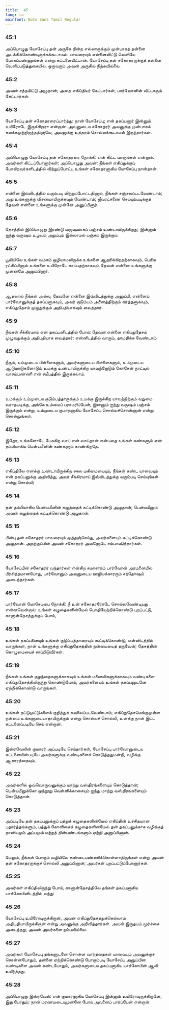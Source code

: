 ```yaml
---
title:  45
lang: ta
mainfont: Noto Sans Tamil Regular
---
```


###  45:1

அப்பொழுது யோசேப்பு தன் அருகே நின்ற எல்லாருக்கும் முன்பாகத் தன்னை அடக்கிக்கொண்டிருக்கக்கூடாமல்: யாவரையும் என்னைவிட்டு வெளியே போகப்பண்ணுங்கள் என்று கட்டளையிட்டான். யோசேப்பு தன் சகோதரருக்குத் தன்னை வெளிப்படுத்துகையில், ஒருவரும் அவன் அருகில் நிற்கவில்லை.

###  45:2

அவன் சத்தமிட்டு அழுதான்; அதை எகிப்தியர் கேட்டார்கள், பார்வோனின் வீட்டாரும் கேட்டார்கள்.

###  45:3

யோசேப்பு தன் சகோதரரைப்பார்த்து: நான் யோசேப்பு; என் தகப்பனார் இன்னும் உயிரோடே இருக்கிறாரா என்றான். அவனுடைய சகோதரர் அவனுக்கு முன்பாகக் கலக்கமுற்றிருந்ததினாலே, அவனுக்கு உத்தரம் சொல்லக்கூடாமல் இருந்தார்கள்.

###  45:4

அப்பொழுது யோசேப்பு தன் சகோதரரை நோக்கி: என் கிட்ட வாருங்கள் என்றான். அவர்கள் கிட்டப்போனார்கள்; அப்பொழுது அவன்: நீங்கள் எகிப்துக்குப் போகிறவர்களிடத்தில் விற்றுப்போட்ட உங்கள் சகோதரனாகிய யோசேப்பு நான்தான்.

###  45:5

என்னை இவ்விடத்தில் வரும்படி விற்றுப்போட்டதினால், நீங்கள் சஞ்சலப்படவேண்டாம்; அது உங்களுக்கு விசனமாயிருக்கவும் வேண்டாம்; ஜீவரட்சணை செய்யும்படிக்குத் தேவன் என்னை உங்களுக்கு முன்னே அனுப்பினார்.

###  45:6

தேசத்தில் இப்பொழுது இரண்டு வருஷமாகப் பஞ்சம் உண்டாயிருக்கிறது; இன்னும் ஐந்து வருஷம் உழவும் அறுப்பும் இல்லாமல் பஞ்சம் இருக்கும்.

###  45:7

பூமியிலே உங்கள் வம்சம் ஒழியாமலிருக்க உங்களை ஆதரிக்கிறதற்காகவும், பெரிய ரட்சிப்பினால் உங்களை உயிரோடே காப்பதற்காகவும் தேவன் என்னை உங்களுக்கு முன்னமே அனுப்பினார்.

###  45:8

ஆதலால் நீங்கள் அல்ல, தேவனே என்னை இவ்விடத்துக்கு அனுப்பி, என்னைப் பார்வோனுக்குத் தகப்பனாகவும், அவர் குடும்பம் அனைத்திற்கும் கர்த்தனாகவும், எகிப்துதேசம் முழுதுக்கும் அதிபதியாகவும் வைத்தார்.

###  45:9

நீங்கள் சீக்கிரமாய் என் தகப்பனிடத்தில் போய்: தேவன் என்னை எகிப்துதேசம் முழுவதுக்கும் அதிபதியாக வைத்தார்; என்னிடத்தில் வாரும், தாமதிக்க வேண்டாம்.

###  45:10

நீரும், உம்முடைய பிள்ளைகளும், அவர்களுடைய பிள்ளைகளும், உம்முடைய ஆடுமாடுகளோடும் உமக்கு உண்டாயிருக்கிற யாவற்றோடும் கோசேன் நாட்டில் வாசம்பண்ணி என் சமீபத்தில் இருக்கலாம்.

###  45:11

உமக்கும் உம்முடைய குடும்பத்தாருக்கும் உமக்கு இருக்கிற யாவற்றிற்கும் வறுமை வராதபடிக்கு, அங்கே உம்மைப் பராமரிப்பேன்; இன்னும் ஐந்து வருஷம் பஞ்சம் இருக்கும் என்று, உம்முடைய குமாரனாகிய யோசேப்பு சொல்லச்சொன்னான் என்று சொல்லுங்கள்.

###  45:12

இதோ, உங்களோடே பேசுகிற வாய் என் வாய்தான் என்பதை உங்கள் கண்களும் என் தம்பியாகிய பென்யமீனின் கண்களும் காண்கிறதே.

###  45:13

எகிப்திலே எனக்கு உண்டாயிருக்கிற சகல மகிமையையும், நீங்கள் கண்ட யாவையும் என் தகப்பனுக்கு அறிவித்து, அவர் சீக்கிரமாய் இவ்விடத்துக்கு வரும்படி செய்யுங்கள் என்று சொல்லி;

###  45:14

தன் தம்பியாகிய பென்யமீனின் கழுத்தைக் கட்டிக்கொண்டு அழுதான்; பென்யமீனும் அவன் கழுத்தைக் கட்டிக்கொண்டு அழுதான்.

###  45:15

பின்பு தன் சகோதரர் யாவரையும் முத்தஞ்செய்து, அவர்களையும் கட்டிக்கொண்டு அழுதான். அதற்குப்பின் அவன் சகோதரர் அவனோடே சம்பாஷித்தார்கள்.

###  45:16

யோசேப்பின் சகோதரர் வந்தார்கள் என்கிற சமாசாரம் பார்வோன் அரமனையில் பிரசித்தமானபோது, பார்வோனும் அவனுடைய ஊழியக்காரரும் சந்தோஷம் அடைந்தார்கள்.

###  45:17

பார்வோன் யோசேப்பை நோக்கி: நீ உன் சகோதரரோடே சொல்லவேண்டியது என்னவென்றால்: உங்கள் கழுதைகளின்மேல் பொதியேற்றிக்கொண்டு புறப்பட்டு, கானான்தேசத்துக்குப் போய்,

###  45:18

உங்கள் தகப்பனையும் உங்கள் குடும்பத்தாரையும் கூட்டிக்கொண்டு, என்னிடத்தில் வாருங்கள், நான் உங்களுக்கு எகிப்துதேசத்தின் நன்மையைத் தருவேன்; தேசத்தின் கொழுமையைச் சாப்பிடுவீர்கள்.

###  45:19

நீங்கள் உங்கள் குழந்தைகளுக்காகவும் உங்கள் மனைவிகளுக்காகவும் வண்டிகளை எகிப்துதேசத்திலிருந்து கொண்டுபோய், அவர்களையும் உங்கள் தகப்பனுடனே ஏற்றிக்கொண்டு வாருங்கள்.

###  45:20

உங்கள் தட்டுமுட்டுகளைக் குறித்துக் கவலைப்படவேண்டாம்; எகிப்துதேசமெங்குமுள்ள நன்மை உங்களுடையாதாயிருக்கும் என்று சொல்லச் சொல்லி, உனக்கு நான் இட்ட கட்டளைப்படியே செய் என்றான்.

###  45:21

இஸ்ரவேலின் குமாரர் அப்படியே செய்தார்கள், யோசேப்பு பார்வோனுடைய கட்டளையின்படியே அவர்களுக்கு வண்டிகளைக் கொடுத்ததுமன்றி, வழிக்கு ஆகாரத்தையும்,

###  45:22

அவர்களில் ஒவ்வொருவனுக்கும் மாற்று வஸ்திரங்களையும் கொடுத்தான்; பென்யமீனுக்கோ முந்நூறு வெள்ளிக்காசையும் ஐந்து மாற்று வஸ்திரங்களையும் கொடுத்தான்.

###  45:23

அப்படியே தன் தகப்பனுக்குப் பத்துக் கழுதைகளின்மேல் எகிப்தின் உச்சிதமான பதார்த்தங்களும், பத்துக் கோளிகைக் கழுதைகளின்மேல் தன் தகப்பனுக்காக வழிக்குத் தானியமும் அப்பமும் மற்றத் தின்பண்டங்களும் ஏற்றி அனுப்பினான்.

###  45:24

மேலும், நீங்கள் போகும் வழியிலே சண்டைபண்ணிக்கொள்ளாதிருங்கள் என்று அவன் தன் சகோதரருக்குச் சொல்லி அனுப்பினான்; அவர்கள் புறப்பட்டுப்போனார்கள்.

###  45:25

அவர்கள் எகிப்திலிருந்து போய், கானான்தேசத்திலே தங்கள் தகப்பனாகிய யாக்கோபினிடத்தில் வந்து:

###  45:26

யோசேப்பு உயிரோடிருக்கிறான், அவன் எகிப்துதேசத்துக்கெல்லாம் அதிபதியாயிருக்கிறான் என்று அவனுக்கு அறிவித்தார்கள். அவன் இருதயம் மூர்ச்சை அடைந்தது; அவன் அவர்களை நம்பவில்லை.

###  45:27

அவர்கள் யோசேப்பு தங்களுடனே சொன்ன வார்த்தைகள் யாவையும் அவனுக்குச் சொன்னபோதும், தன்னை ஏற்றிக்கொண்டு போகும்படி யோசேப்பு அனுப்பின வண்டிகளை அவன் கண்டபோதும், அவர்களுடைய தகப்பனாகிய யாக்கோபின் ஆவி உயிர்த்தது.

###  45:28

அப்பொழுது இஸ்ரவேல்: என் குமாரனாகிய யோசேப்பு இன்னும் உயிரோடிருக்கிறானே, இது போதும்; நான் மரணமடையுமுன்னே போய் அவனைப் பார்ப்பேன் என்றான்.

